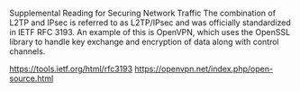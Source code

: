 Supplemental Reading for Securing Network Traffic
The combination of L2TP and IPsec is referred to as L2TP/IPsec and was officially standardized in IETF RFC 3193.
An example of this is OpenVPN, which uses the OpenSSL library to handle key exchange and encryption of data along with control channels. 

https://tools.ietf.org/html/rfc3193
https://openvpn.net/index.php/open-source.html